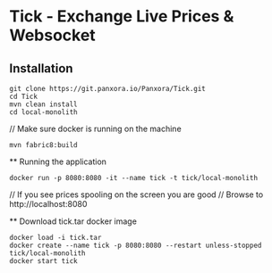 # Tick - Exchange Live Prices & Websocket

## Installation

```console
git clone https://git.panxora.io/Panxora/Tick.git
cd Tick
mvn clean install
cd local-monolith
```

// Make sure docker is running on the machine

```console
mvn fabric8:build
```

** Running the application
```console
docker run -p 8080:8080 -it --name tick -t tick/local-monolith
```
// If you see prices spooling on the screen you are good
// Browse to http://localhost:8080

** Download tick.tar docker image
```console
docker load -i tick.tar
docker create --name tick -p 8080:8080 --restart unless-stopped tick/local-monolith
docker start tick
```
